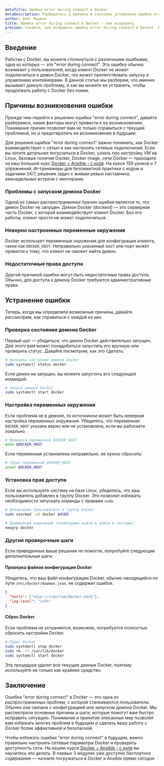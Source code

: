 ```yaml
---
metaTitle: Ошибка error during connect в Docker
metaDescription: Разберитесь в причине и способах устранения ошибки error during connect в Docker. Узнайте, как настроить и устранить проблемы с подключением
author: Олег Марков
title: Ошибка error during connect в Docker - как исправить
preview: Узнайте, как исправить ошибку error during connect в Docker. Разберитесь в возможных причинах и пошаговых решениях для устранения проблем с подключением
---
```


## Введение

Работая с Docker, вы можете столкнуться с различными ошибками, одна из которых — это "error during connect". Эта ошибка обычно возникант у пользователей, когда клиент Docker не может подключиться к демон Docker, что может препятствовать запуску и управлению контейнерами. В данной статье мы разберем, что именно вызывает данную проблему, и как вы можете ее устранить, чтобы продолжать работу с Docker без помех.


## Причины возникновения ошибки

Прежде чем перейти к решению ошибки "error during connect", давайте разберемся, какие факторы могут привести к ее возникновению. Понимание причин позволит вам не только справиться с текущей проблемой, но и предотвратить ее возникновение в будущем.

Для решения ошибки "error during connect" важно понимать, как Docker взаимодействует с сетью и как настроить сетевые подключения. Если вы хотите детальнее погрузиться в Docker, узнать про настройку VM на Linux, базовые понятия Docker, Docker image, сети Docker — приходите на наш большой курс [Docker + Ansible - с нуля](https://purpleschool.ru/course/docker). На курсе 159 уроков и 7 упражнений, AI-тренажеры для безлимитной практики с кодом и задачами 24/7, решение задач с живым ревью наставника, еженедельные встречи с менторами.

### Проблемы с запуском демона Docker

Одной из самых распространенных причин ошибки является то, что демон Docker не запущен. Демон Docker (dockerd) — это серверная часть Docker, с которой взаимодействует клиент Docker. Без его работы, клиент просто не может подключиться.

### Неверно настроенные переменные окружения

Docker использует переменные окружения для конфигурации клиента, такие как `DOCKER_HOST`. Неправильно указанный хост или порт может привести к тому, что клиент не сможет найти демон.

### Недостаточные права доступа

Другой причиной ошибки могут быть недостаточные права доступа. Обычно, для доступа к демону Docker требуются административные права.

## Устранение ошибки

Теперь, когда мы определили возможные причины, давайте рассмотрим, как справиться с каждой из них.

### Проверка состояния демона Docker

Первый шаг — убедиться, что демон Docker действительно запущен. Для этого вам может понадобиться запустить его вручную или проверить статус. Давайте посмотрим, как это сделать:

```bash
# Проверка состояния демона Docker
sudo systemctl status docker
```

Если демон не запущен, вы можете запустить его следующей командой:

```bash
# Запуск демона Docker
sudo systemctl start docker
```

### Настройка переменных окружения

Если проблема не в демоне, то источником может быть неверная настройка переменных окружения. Убедитесь, что переменная `DOCKER_HOST` указана верно или не установлена, если вы работаете локально.

```bash
# Проверка переменной DOCKER_HOST
echo $DOCKER_HOST
```

Если переменная установлена неправильно, ее нужно сбросить:

```bash
# Сброс переменной DOCKER_HOST
unset DOCKER_HOST
```

### Установка прав доступа

Если вы используете систему на базе Linux, убедитесь, что ваш пользователь добавлен в группу Docker. Это позволит избежать необходимости запускать команды с правами `sudo`.

```bash
# Добавление пользователя в группу Docker
sudo usermod -aG docker $USER

# Применение изменений (необходимо выйти и войти в систему)
newgrp docker
```

### Другие проверочные шаги

Если приведенные выше решения не помогли, попробуйте следующие дополнительные шаги:

#### Проверка файлов конфигурации Docker

Убедитесь, что ваш файл конфигурации Docker, обычно находящийся по пути `/etc/docker/daemon.json`, не содержит ошибок.

```json
{
  "hosts": ["unix:///var/run/docker.sock"],
  "log-level": "info"
}
```

#### Сброс Docker

Если проблема не устраняется, возможно, потребуется полностью сбросить настройки Docker.

```bash
# Сброс Docker
sudo systemctl stop docker
sudo rm -rf /var/lib/docker
sudo systemctl start docker
```

Эта процедура удалит все текущие данные Docker, поэтому используйте ее только как крайнее средство.

## Заключение

Ошибка "error during connect" в Docker — это одна из распространенных проблем, с которой сталкиваются пользователи. Обычно она связана с конфигурацией или запуском демона Docker. Мы рассмотрели основные причины и шаги, которые помогут вам быстро исправить ситуацию. Понимание и принятие описанных мер позволят вам избежать многих проблем в будущем и сделать вашу работу с Docker более эффективной и безопасной.

Чтобы избежать ошибки "error during connect" в будущем, важно правильно настроить сетевые параметры Docker и проверить доступность сети. На нашем курсе [Docker + Ansible - с нуля](https://purpleschool.ru/course/docker) вы научитесь это делать. В первых 3 модулях уже доступно бесплатное содержание — начните погружаться в Docker и Ansible прямо сегодня

